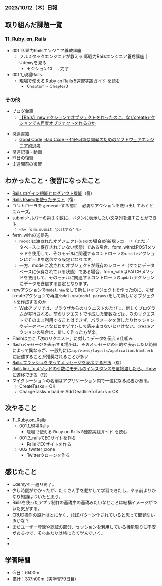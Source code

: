 ### 2023/10/12（木）日報
## 取り組んだ課題一覧

### 11_Ruby_on_Rails
  - 001_即戦力Railsエンジニア養成講座
    - フルスタックエンジニアが教える 即戦力Railsエンジニア養成講座 | Udemyを見る
      - セクション10　~ 完了
  - 001.1_現場Rails
    - 現場で使える Ruby on Rails 5速習実践ガイド を読む
      - Chapter1 ~ Chapter3


### その他
- ブログ執筆
  - [【Rails】newアクションでオブジェクトを作ったのに、なぜcreateアクションでも再度オブジェクトを作るのか](https://tatsuki-ju.hatenablog.com/entry/2023/10/12/172036)
<!-- - 模写コーディング
  - [作って学ぶコーディング学習サイト](https://code-step.com/)
    - [【入門編】recipemenu](https://github.com/imahoritatsuki/copyingCoding/tree/main/introductory-recipemenu/output) -->
- 関連書籍
  - [Good Code, Bad Code ～持続可能な開発のためのソフトウェアエンジニア的思考](https://amzn.asia/d/7NzMcZp)
- 関連記事・動画
  <!-- - [エンジニアの情報収集法まとめ](https://qiita.com/nesheep5/items/e7196ba496e59bb2aa28) -->
- 昨日の復習
- １週間前の復習

## わかったこと・復習になったこと
  - [Rails ログイン機能とログアウト機能](https://www.notion.so/Rails-8109acd2ac0c444b840504b22de28643?pvs=4)（復）
  - [Rails Rspecを使ったテスト](https://www.notion.so/Rails-Rspec-5223e53b97f74280b6dbb739f17c805c?pvs=4)（復）
  - コントローラを generateする前に、必要なアクションを洗い出しておくとスムーズ。
  - submitヘルパーの第１引数に、ボタンに表示したい文字列を渡すことができる
    -  `<%= form.submit 'postする' %>`
  - form_withの送信先
    - modelに渡されたオブジェクト(userの場合)が新規レコード（まだデータベースに保存されていない状態）である場合、form_withはPOSTメソッドを使用して、そのモデルに関連するコントローラの`create`アクションにデータを送信する設定となります。
    - 一方、modelに渡されたオブジェクトが既存のレコード（すでにデータベースに保存されている状態）である場合、form_withはPATCHメソッドを使用して、そのモデルに関連するコントローラの`update`アクションにデータを送信する設定となります。
  - newアクションで`Model.new`をして新しいオブジェクトを作ったのに、なぜcreateアクションで再度`Model.new(model_params)`をして新しいオブジェクトを作成するのか
    - Webアプリでは、ブラウザからのリクエストのたびに、新しくプログラムが実行される。前のリクエストで作成した変数などは、次のリクエストでそのまま利用することはできず、パラメータを渡したりセッションやデータベースなどにホゾオンして読み出さないといけない。createアクションの場合は、新しく作った方が楽。
  - Flashは主に「次のリクエスト」に対してデータを伝える仕組み
  - flashメッセージを表示する場所は、そのメッセージの目的や表示したい範囲によって異なるが、一般的には`app/views/layouts/application.html.erb`に記述することが推奨されることが多い
  - [Rails フラッシュを使ってメッセージを表示する方法](https://www.notion.so/Rails-cc5c8b5ac3774ce2a3aac44439f45ba1?pvs=4)（復）
  - [Rails link_toメソッドの引数にモデルのインスタンスを直接渡したら、showに遷移できる](https://www.notion.so/Rails-link_to-show-2d570273135b40089cc86a958dc8b6b2?pvs=4)（復）
  - マイグレーションの名前はアプリケーション内で一位になる必要がある。
    - CreateTasks = OK
    - ChangeTasks = bad => AddDeadlineToTasks = OK
## 次やること
- 11_Ruby_on_Rails
  - 001.1_現場Rails
    - 現場で使える Ruby on Rails 5速習実践ガイド を読む
  - 001.2_railsでECサイトを作る
    - RailsでECサイトを作る
  - 002_twitter_clone
    - Twitterクローンを作る

## 感じたこと
- Udemyを一通り終了。
- 少し時間がかかったが、たくさん手を動かして学習できたし、やる前よりかなり知識はついたと思う。
- Railsを使ったアプリ制作の基礎中の基礎みたいなところは結構イメージがついた気がする。
- CRUD操作の設計はとにかく、ほぼパターン化されていると思って問題ないのかな？
- まだユーザー登録や認証の部分、セッションを利用している機能周りに不安があるので、そのあたりは特に次で学んでいく。
- 
- 
## 学習時間
- 今日：6h00m
- 累計：337h00m（実学習79日目）

